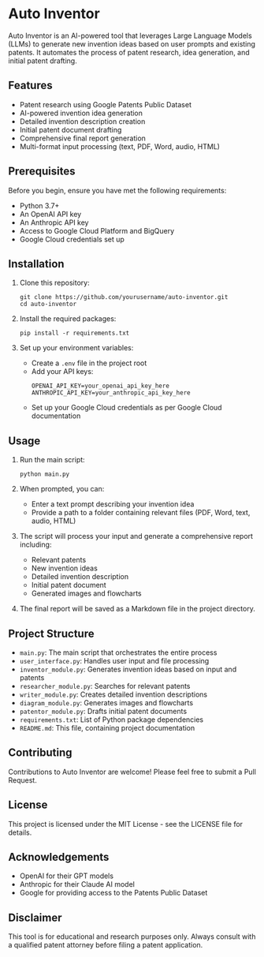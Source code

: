 # Auto Inventor

Auto Inventor is an AI-powered tool that leverages Large Language Models (LLMs) to generate new invention ideas based on user prompts and existing patents. It automates the process of patent research, idea generation, and initial patent drafting.

## Features

- Patent research using Google Patents Public Dataset
- AI-powered invention idea generation
- Detailed invention description creation
- Initial patent document drafting
- Comprehensive final report generation
- Multi-format input processing (text, PDF, Word, audio, HTML)

## Prerequisites

Before you begin, ensure you have met the following requirements:
- Python 3.7+
- An OpenAI API key
- An Anthropic API key
- Access to Google Cloud Platform and BigQuery
- Google Cloud credentials set up

## Installation

1. Clone this repository:
   ```
   git clone https://github.com/yourusername/auto-inventor.git
   cd auto-inventor
   ```

2. Install the required packages:
   ```
   pip install -r requirements.txt
   ```

3. Set up your environment variables:
   - Create a `.env` file in the project root
   - Add your API keys:
     ```
     OPENAI_API_KEY=your_openai_api_key_here
     ANTHROPIC_API_KEY=your_anthropic_api_key_here
     ```
   - Set up your Google Cloud credentials as per Google Cloud documentation

## Usage

1. Run the main script:
   ```
   python main.py
   ```

2. When prompted, you can:
   - Enter a text prompt describing your invention idea
   - Provide a path to a folder containing relevant files (PDF, Word, text, audio, HTML)

3. The script will process your input and generate a comprehensive report including:
   - Relevant patents
   - New invention ideas
   - Detailed invention description
   - Initial patent document
   - Generated images and flowcharts

4. The final report will be saved as a Markdown file in the project directory.

## Project Structure

- `main.py`: The main script that orchestrates the entire process
- `user_interface.py`: Handles user input and file processing
- `inventor_module.py`: Generates invention ideas based on input and patents
- `researcher_module.py`: Searches for relevant patents
- `writer_module.py`: Creates detailed invention descriptions
- `diagram_module.py`: Generates images and flowcharts
- `patentor_module.py`: Drafts initial patent documents
- `requirements.txt`: List of Python package dependencies
- `README.md`: This file, containing project documentation

## Contributing

Contributions to Auto Inventor are welcome! Please feel free to submit a Pull Request.

## License

This project is licensed under the MIT License - see the LICENSE file for details.

## Acknowledgements

- OpenAI for their GPT models
- Anthropic for their Claude AI model
- Google for providing access to the Patents Public Dataset

## Disclaimer

This tool is for educational and research purposes only. Always consult with a qualified patent attorney before filing a patent application.